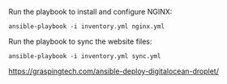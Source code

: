 Run the playbook to install and configure NGINX:

```ansible-playbook -i inventory.yml nginx.yml```

Run the playbook to sync the website files:

``ansible-playbook -i inventory.yml sync.yml``


https://graspingtech.com/ansible-deploy-digitalocean-droplet/
